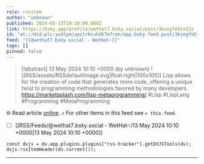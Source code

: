 ```yaml
---
role: rssitem
author: "unknown"
published: 2024-05-13T10:10:00.000Z
link: https://bsky.app/profile/wethat7.bsky.social/post/3ksegfm5tx52z
id: "at://did:plc:yvdlpmjapztrbruhdk7e7ran/app.bsky.feed.post/3ksegfm5tx52z"
feed: "[[@wethat7․bsky․social - WetHat💦]]"
tags: []
pinned: false
---
```


> [!abstract] 13 May 2024 10:10 +0000 (by unknown)
> ![[RSS/assets/RSSdefaultImage.svg|float:right|100x100]] Lisp allows for the creation of code that generates more code, offering a unique twist to programming methodologies favored by many developers. https://marketsplash.com/lisp-metaprogramming/ #Lisp #LispLang #Programming #MetaProgramming

🌐 Read article [online](https://bsky.app/profile/wethat7.bsky.social/post/3ksegfm5tx52z). ⤴ For other items in this feed see `= this.feed`.

- [ ] [[RSS/Feeds/@wethat7․bsky․social - WetHat💦/13 May 2024 10꞉10 +0000|13 May 2024 10꞉10 +0000]]

~~~dataviewjs
const dvjs = dv.app.plugins.plugins["rss-tracker"].getDVJSTools(dv);
dvjs.rssItemHeader(dv.current());
~~~

- - -
